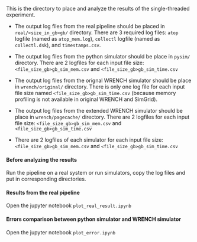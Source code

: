 This is the directory to place and analyze the results of the single-threaded experiment.

- The output log files from the real pipeline should be placed in `real/<size_in_gb>gb/` directory.
There are 3 required log files: `atop` logfile (named as `atop_mem.log`), `collectl` logfile 
(named as `collectl.dsk`), and `timestamps.csv`.

- The output log files from the python simulator should be place in `pysim/` directory.
There are 2 logfiles for each input file size: `<file_size_gb>gb_sim_mem.csv` 
and `<file_size_gb>gb_sim_time.csv`

- The output log files from the orignal WRENCH simulator should be place in `wrench/original/` directory.
There is only one log file for each input file size named `<file_size_gb>gb_sim_time.csv` 
(because memory profiling is not available in original WRENCH and SimGrid).

- The output log files from the extended WRENCH simulator should be place in `wrench/pagecache/` directory.
There are 2 logfiles for each input file size: `<file_size_gb>gb_sim_mem.csv` 
and `<file_size_gb>gb_sim_time.csv`

- There are 2 logfiles of each simulator for each input file size: `<file_size_gb>gb_sim_mem.csv` 
and `<file_size_gb>gb_sim_time.csv`

#### Before analyzing the results
Run the pipeline on a real system or run simulators, copy the log files and put in 
corresponding directories.

#### Results from the real pipeline
Open the jupyter notebook `plot_real_result.ipynb`

#### Errors comparison between python simulator and WRENCH simulator
Open the jupyter notebook `plot_error.ipynb` 